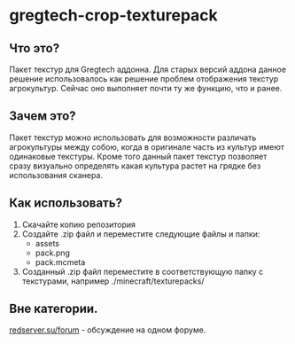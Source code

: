 # gregtech-crop-texturepack

## Что это?
Пакет текстур для Gregtech аддонна. Для старых версий аддона данное решение использовалось как решение проблем отображения текстур агрокультур. Сейчас оно выполняет почти ту же функцию, что и ранее.

## Зачем это?
Пакет текстур можно использовать для возможности различать агрокультуры между собою, когда в оригинале часть из культур имеют одинаковые текстуры. Кроме того данный пакет текстур позволяет сразу визуально определять какая культура растет на грядке без использования сканера.

## Как использовать?
1. Скачайте копию репозитория
2. Создайте .zip файл и переместите следующие файлы и папки:
	* assets
	* pack.png
	* pack.mcmeta
3. Созданный .zip файл переместите в соответствующую папку с текстурами, например ./minecraft/texturepacks/

## Вне категории.
[redserver.su/forum](https://redserver.su/forum/topic/23978-reshenie-problemy-otobrazheniya-tekstur-kultur/) - обсуждение на одном форуме.